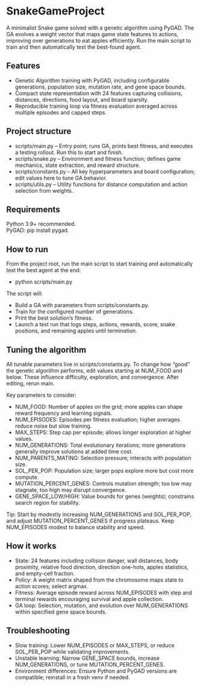 # SnakeGameProject

A minimalist Snake game solved with a genetic algorithm using PyGAD. The GA evolves a weight vector that maps game state features to actions, improving over generations to eat apples efficiently. Run the main script to train and then automatically test the best-found agent.

## Features
- Genetic Algorithm training with PyGAD, including configurable generations, population size, mutation rate, and gene space bounds. 
- Compact state representation with 24 features capturing collisions, distances, directions, food layout, and board sparsity.  
- Reproducible training loop via fitness evaluation averaged across multiple episodes and capped steps.  

## Project structure
- scripts/main.py – Entry point; runs GA, prints best fitness, and executes a testing rollout. Run this to start and finish.
- scripts/snake.py – Environment and fitness function; defines game mechanics, state extraction, and reward structure.
- scripts/constants.py – All key hyperparameters and board configuration; edit values here to tune GA behavior.
- scripts/utils.py – Utility functions for distance computation and action selection from weights.

## Requirements
Python 3.9+ recommended.\
PyGAD: pip install pygad.

## How to run
From the project root, run the main script to start training and automatically test the best agent at the end:
- python scripts/main.py

The script will:
- Build a GA with parameters from scripts/constants.py.
- Train for the configured number of generations.
- Print the best solution’s fitness.
- Launch a test run that logs steps, actions, rewards, score, snake positions, and remaining apples until termination.

## Tuning the algorithm
All tunable parameters live in scripts/constants.py. To change how “good” the genetic algorithm performs, edit values starting at NUM_FOOD and below. These influence difficulty, exploration, and convergence. After editing, rerun main.

Key parameters to consider:
- NUM_FOOD: Number of apples on the grid; more apples can shape reward frequency and learning signals.
- NUM_EPISODES: Episodes per fitness evaluation; higher averages reduce noise but slow training.
- MAX_STEPS: Step cap per episode; allows longer exploration at higher values.
- NUM_GENERATIONS: Total evolutionary iterations; more generations generally improve solutions at added time cost.
- NUM_PARENTS_MATING: Selection pressure; interacts with population size.
- SOL_PER_POP: Population size; larger pops explore more but cost more compute.
- MUTATION_PERCENT_GENES: Controls mutation strength; too low may stagnate, too high may disrupt convergence.
- GENE_SPACE_LOW/HIGH: Value bounds for genes (weights); constrains search region for stability.

Tip: Start by modestly increasing NUM_GENERATIONS and SOL_PER_POP, and adjust MUTATION_PERCENT_GENES if progress plateaus. Keep NUM_EPISODES modest to balance stability and speed.

## How it works
- State: 24 features including collision danger, wall distances, body proximity, relative food direction, direction one-hots, apples statistics, and empty-cell fraction.
- Policy: A weight matrix shaped from the chromosome maps state to action scores; select argmax.
- Fitness: Average episode reward across NUM_EPISODES with step and terminal rewards encouraging survival and apple collection.
- GA loop: Selection, mutation, and evolution over NUM_GENERATIONS within specified gene space bounds.

## Troubleshooting
- Slow training: Lower NUM_EPISODES or MAX_STEPS, or reduce SOL_PER_POP while validating improvements.
- Unstable learning: Narrow GENE_SPACE bounds, increase NUM_GENERATIONS, or tune MUTATION_PERCENT_GENES.
- Environment differences: Ensure Python and PyGAD versions are compatible; reinstall in a fresh venv if needed.